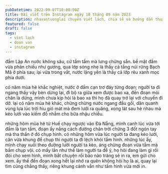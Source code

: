 ```yaml
---
pubDatetime: 2022-09-07T10:00:00Z
title: Bài viết trên Instagram ngày 10 tháng 09 năm 2023
description: nhavantuonglai chuyên viết lách, chia sẻ và hướng dẫn thuần thục khi thực hành viết lách qua những bài chia sẻ trên Instagram chính thức.
featured: false
draft: false
tags:
  - viet lach
  - doan van
  - instagram
---
```


đầm Lập An nước không sâu, cứ tầm tầm mà lưng chừng sẵn. bề mặt đầm vừa phản chiếu như gương, qua lớp sóng nhẹ là thấy cả tầng núi rừng Bạch Mã ở phía sau; lại vừa trong vắt, nước lặng yên là thấy cả lớp rêu xanh mọc phía dưới.

có năm mùa hè khắc nghiệt, nước ở đầm cạn trơ đáy từng đoạn; người ta đi ngang thấy vậy bèn dừng lại, đi bộ ra giữa xem được bao xa, đến đoạn mỏi chân là dừng, mình chưa kịp hỏi là bao xa thì họ đã quay trở lại với chuyến đi dở. lại có năm mùa hè khác, chừng chừng nước ngang đầu gối, dân quanh vùng lựa lúc trời hiu gió mát mà đem lưới ra quăng, xong lát sau hè nhau mà kéo lưới vào kiếm đồ nhắm cho bữa nhậu chiều.

những hôm mùa hè từ Huế chạy ngược vào Đà Nẵng, mình canh lúc vừa tới đầm là tan tầm, đoạn ấy nắng cách đường chân trời chừng 3 đốt ngón tay mà tha thẩn ở đó chụp hình. có những hôm vừa lúc người ta đang kéo lưới, căn vừa khung để chụp thì người ta đi lệch khỏi tấm hình. những lúc ấy, mình chạy xuôi theo đường lưới người ta kéo, áng chừng đoạn vừa tầm mà bấm chụp vội. có mấy lần như thế làm người ta để ý, họ hỏi đang làm gì rồi đòi cho xem hình, mình bắt chuyện rồi bảo nào tráng sẽ in ra, em gửi cho xem. ấy thế đến đoạn xong hết lại nhớ ra quên không hỏi họ là ai, quay lại tìm cũng chẳng thấy, riêng khung cảnh vẫn như tấm hình vừa mới in.
